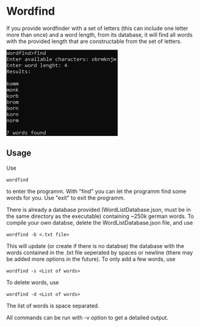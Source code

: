 # Wordfind
If you provide wordfinder with a set of letters (this can include one letter more than once) and a word length, from its database, it will find all words with the provided length that are constructable from the set of letters.

![example](https://github.com/YAMATO50/Wordfind/blob/main/WordfindExample.PNG)

## Usage

Use

    wordfind

to enter the programm. With "find" you can let the programm find some words for you. Use "exit" to exit the programm.

There is already a database provided (WordListDatabase.json, must be in the same directory as the executable) containing ~250k german words.
To compile your own databse, delete the WordListDatabase.json file, and use

    wordfind -b <.txt file>
   
   This will update (or create if there is no databse) the database with the words contained in the .txt file seperated by spaces or newline (there may be added more options in the future).
   To only add a few words, use
	
    wordfind -s <List of words>

To delete words, use

    wordfind -d <List of words>
    
The list of words is space separated.

All commands can be run with -v option to get a detailed output.